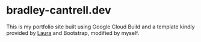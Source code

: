 # bradley-cantrell.dev
This is my portfolio site built using Google Cloud Build and a template kindly provided by [Laura](https://bootstrapmade.com/laura-free-creative-bootstrap-theme/) and Bootstrap, modified by myself.
